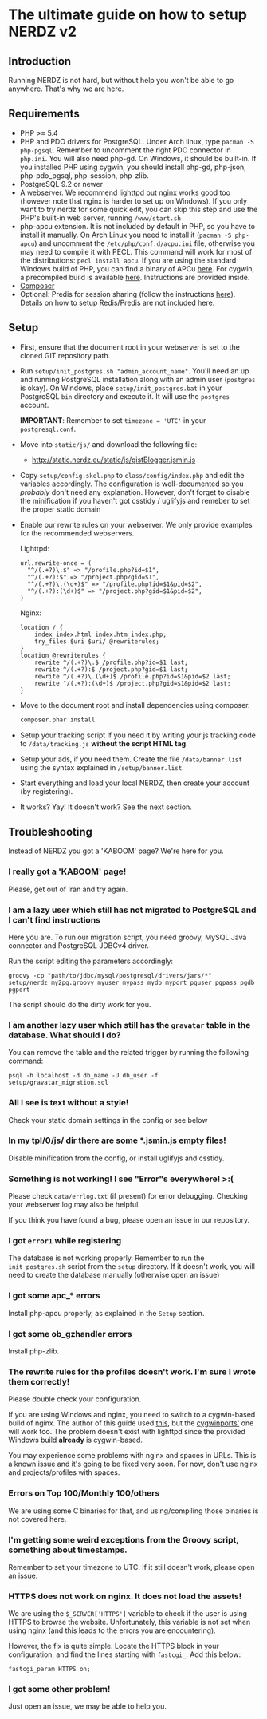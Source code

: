 The ultimate guide on how to setup NERDZ v2
=================================
Introduction
------------

Running NERDZ is not hard, but without help you won't be able to go anywhere. That's why we are here.

Requirements
------------

- PHP >= 5.4
- PHP and PDO drivers for PostgreSQL. Under Arch linux, type `pacman -S php-pgsql`. Remember to uncomment the right PDO connector in `php.ini`. You will also need php-gd. On Windows, it should be built-in. If you installed PHP using cygwin, you should install php-gd, php-json, php-pdo_pgsql, php-session, php-zlib.
- PostgreSQL 9.2 or newer
- A webserver. We recommend [lighttpd](http://www.lighttpd.net/) but [nginx](http://nginx.org/) works good too (however note that nginx is harder to set up on Windows). If you only want to try nerdz for some quick edit, you can skip this step and use the PHP's built-in web server, running `/www/start.sh`
- php-apcu extension. It is not included by default in PHP, so you have to install it manually. On Arch Linux you need to install it (`pacman -S php-apcu`) and uncomment the `/etc/php/conf.d/acpu.ini` file, otherwise you may need to compile it with PECL. This command will work for most of the distributions: `pecl install apcu`. If you are using the standard Windows build of PHP, you can find a binary of APCu [here](http://pecl.php.net/package/APCu). For cygwin, a precompiled build is available [here](http://r.usr.sh/mirror/apcu-cygwin/). Instructions are provided inside.
- [Composer](https://getcomposer.org/)
- Optional: Predis for session sharing (follow the instructions [here](http://pear.nrk.io/)). Details on how to setup Redis/Predis are not included here.

Setup
-----

- First, ensure that the document root in your webserver is set to the cloned GIT repository path.
- Run `setup/init_postgres.sh "admin_account_name"`. You'll need an up and running PostgreSQL installation along with an admin user (`postgres` is okay). On Windows, place `setup/init_postgres.bat` in your PostgreSQL `bin` directory and execute it. It will use the `postgres` account.

  **IMPORTANT**: Remember to set `timezone = 'UTC'` in your `postgresql.conf`.
- Move into `static/js/` and download the following file:
    - <http://static.nerdz.eu/static/js/gistBlogger.jsmin.js>
- Copy `setup/config.skel.php` to `class/config/index.php` and edit the variables accordingly. The configuration is well-documented so you _probably_ don't need any explanation.
  However, don't forget to disable the minification if you haven't got csstidy / uglifyjs and remeber to set the proper static domain
- Enable our rewrite rules on your webserver. We only provide examples for the recommended webservers.

  Lighttpd:

  ```lighttpd
  url.rewrite-once = (
    "^/(.+?)\.$" => "/profile.php?id=$1",
    "^/(.+?):$" => "/project.php?gid=$1",
    "^/(.+?)\.(\d+)$" => "/profile.php?id=$1&pid=$2",
    "^/(.+?):(\d+)$" => "/project.php?gid=$1&pid=$2",
  )
  ```

  Nginx:

  ```nginx
  location / {
      index index.html index.htm index.php;
      try_files $uri $uri/ @rewriterules;
  }
  location @rewriterules {
      rewrite ^/(.+?)\.$ /profile.php?id=$1 last;
      rewrite ^/(.+?):$ /project.php?gid=$1 last;
      rewrite ^/(.+?)\.(\d+)$ /profile.php?id=$1&pid=$2 last;
      rewrite ^/(.+?):(\d+)$ /project.php?gid=$1&pid=$2 last;
  }
  ```
- Move to the document root and install dependencies using composer.
  ```sh
  composer.phar install
  ```
- Setup your tracking script if you need it by writing your js tracking code to `/data/tracking.js` **without the script HTML tag**.
- Setup your ads, if you need them. Create the file `/data/banner.list` using the syntax explained in `/setup/banner.list`.
- Start everything and load your local NERDZ, then create your account (by registering).
- It works? Yay! It doesn't work? See the next section.

Troubleshooting
---------------

Instead of NERDZ you got a 'KABOOM' page? We're here for you.

### I really got a 'KABOOM' page!

Please, get out of Iran and try again.

### I am a lazy user which still has not migrated to PostgreSQL and I can't find instructions

Here you are. To run our migration script, you need groovy, MySQL Java connector and PostgreSQL JDBCv4 driver.

Run the script editing the parameters accordingly:

`groovy -cp "path/to/jdbc/mysql/postgresql/drivers/jars/*" setup/nerdz_my2pg.groovy myuser mypass mydb myport pguser pgpass pgdb pgport`

The script should do the dirty work for you.

### I am another lazy user which still has the `gravatar` table in the database. What should I do?

You can remove the table and the related trigger by running the following command:

`psql -h localhost -d db_name -U db_user -f setup/gravatar_migration.sql`

### All I see is text without a style!

Check your static domain settings in the config or see below 

### In my tpl/0/js/ dir there are some *.jsmin.js empty files!

Disable minification from the config, or install uglifyjs and csstidy.

### Something is not working! I see "Error"s everywhere! >:(

Please check `data/errlog.txt` (if present) for error debugging. Checking your webserver log may also be helpful.

If you think you have found a bug, please open an issue in our repository.

### I got `error1` while registering

The database is not working properly. Remember to run the `init_postgres.sh` script from the `setup` directory.
If it doesn't work, you will need to create the database manually (otherwise open an issue)


### I got some apc_* errors

Install php-apcu properly, as explained in the `Setup` section.

### I got some ob_gzhandler errors

Install php-zlib.

### The rewrite rules for the profiles doesn't work. I'm sure I wrote them correctly!

Please double check your configuration.

If you are using Windows and nginx, you need to switch to a cygwin-based build of nginx. The author of this guide used [this](http://kevinworthington.com/nginx-for-windows/), but the [cygwinports'](https://sourceware.org/cygwinports/) one will work too. The problem doesn't exist with lighttpd since the provided Windows build **already** is cygwin-based.

You may experience some problems with nginx and spaces in URLs. This is a known issue and it's going to be fixed very soon. For now, don't use nginx and projects/profiles with spaces.

### Errors on Top 100/Monthly 100/others

We are using some C binaries for that, and using/compiling those binaries is not covered here.

### I'm getting some weird exceptions from the Groovy script, something about timestamps.

Remember to set your timezone to UTC. If it still doesn't work, please open an issue.

### HTTPS does not work on nginx. It does not load the assets!

We are using the `$_SERVER['HTTPS']` variable to check if the user is using HTTPS to browse the website. Unfortunately, this variable is not set when using nginx (and this leads to the errors you are encountering).

However, the fix is quite simple. Locate the HTTPS block in your configuration, and find the lines starting with `fastcgi_`. Add this below:

```nginx
fastcgi_param HTTPS on;
```

### I got some other problem!

Just open an issue, we may be able to help you.
